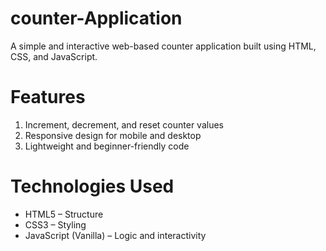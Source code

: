 # counter-Application
A simple and interactive web-based counter application built using HTML, CSS, and JavaScript.  

# Features
1. Increment, decrement, and reset counter values
2. Responsive design for mobile and desktop
3. Lightweight and beginner-friendly code


# Technologies Used
- HTML5 – Structure
- CSS3 – Styling
- JavaScript (Vanilla) – Logic and interactivity
